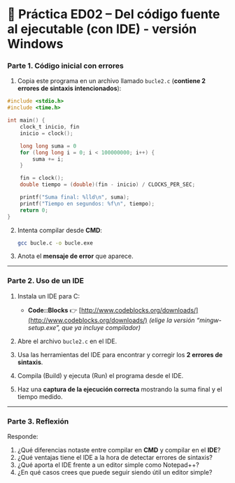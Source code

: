 # 📘 Práctica ED02 – Del código fuente al ejecutable (con IDE) - versión Windows

### Parte 1. Código inicial con errores

1. Copia este programa en un archivo llamado `bucle2.c` (**contiene 2 errores de sintaxis intencionados**):

```c
#include <stdio.h>
#include <time.h>

int main() {
    clock_t inicio, fin
    inicio = clock();

    long long suma = 0
    for (long long i = 0; i < 100000000; i++) {
        suma += i;
    }

    fin = clock();
    double tiempo = (double)(fin - inicio) / CLOCKS_PER_SEC;

    printf("Suma final: %lld\n", suma);
    printf("Tiempo en segundos: %f\n", tiempo);
    return 0;
}
```

2. Intenta compilar desde **CMD**:

   ```bash
   gcc bucle.c -o bucle.exe
   ```

3. Anota el **mensaje de error** que aparece.

---

### Parte 2. Uso de un IDE

1. Instala un IDE para C:

   * **Code::Blocks** 👉 [http://www.codeblocks.org/downloads/](http://www.codeblocks.org/downloads/)
     *(elige la versión “mingw-setup.exe”, que ya incluye compilador)*
     
2. Abre el archivo `bucle2.c` en el IDE.
3. Usa las herramientas del IDE para encontrar y corregir los **2 errores de sintaxis**.
4. Compila (Build) y ejecuta (Run) el programa desde el IDE.
5. Haz una **captura de la ejecución correcta** mostrando la suma final y el tiempo medido.

---

### Parte 3. Reflexión

Responde:

1. ¿Qué diferencias notaste entre compilar en **CMD** y compilar en el **IDE**?
2. ¿Qué ventajas tiene el IDE a la hora de detectar errores de sintaxis?
3. ¿Qué aporta el IDE frente a un editor simple como Notepad++?
4. ¿En qué casos crees que puede seguir siendo útil un editor simple?
